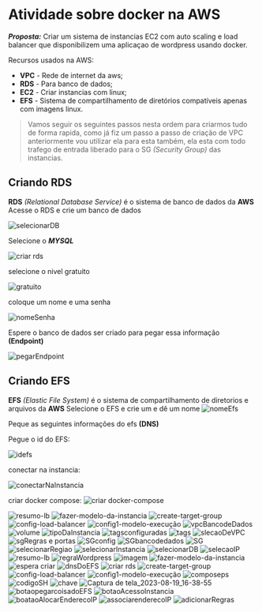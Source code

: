 # Atividade sobre docker na AWS

***Proposta:***
 Criar um sistema de instancias EC2 com auto scaling e load balancer que disponibilizem uma aplicaçao de wordpress usando docker.

Recursos usados na AWS:
- **VPC** - Rede de internet da aws;
- **RDS** - Para banco de dados;
- **EC2** - Criar instancias com linux;
- **EFS** - Sistema de compartilhamento de diretórios compatíveis apenas com imagens linux.

> Vamos seguir os seguintes passos nesta ordem para criarmos tudo de forma rapida, como já fiz um passo a passo de criação de VPC anteriormente vou utilizar ela para esta também, ela esta com todo trafego de entrada liberado para o SG *(Security Group)* das instancias. 

## Criando RDS
**RDS** *(Relational Database Service)* é o sistema de banco de dados da **AWS**
Acesse o RDS e crie um banco de dados

![selecionarDB](https://github.com/diocleciano/eclinux/assets/52802623/ea6c34b2-d2b7-4240-989e-47039610728b)

Selecione o ***MYSQL***

![criar rds](https://github.com/diocleciano/eclinux/assets/52802623/3c67a296-bd47-469d-8d88-eba11c388e85)

selecione o nivel gratuito

![gratuito](https://github.com/diocleciano/eclinux/assets/52802623/f3f953a4-16ad-4080-a686-d0eb4e803804)

coloque um nome e uma senha

![nomeSenha](https://github.com/diocleciano/eclinux/assets/52802623/526914f2-2376-43dd-aa88-14d73c43a0a4)

Espere o banco de dados ser criado para pegar essa informação **(Endpoint)**

![pegarEndpoint](https://github.com/diocleciano/eclinux/assets/52802623/ca48a504-adee-4bff-92e5-d11b61824e0b)


## Criando EFS
**EFS** *(Elastic File System)* é o sistema de compartilhamento de diretorios e arquivos da **AWS**
Selecione o EFS e crie um e dê um nome
![nomeEfs](https://github.com/diocleciano/eclinux/assets/52802623/dd4d3076-610d-432d-93cd-0c3dc83faf41)

Peque as seguintes informações do efs **(DNS)**



Pegue o id do EFS:

![idefs](https://github.com/diocleciano/eclinux/assets/52802623/6ba0577b-0430-4506-8009-1ad1aa3dc754)


conectar na instancia:

![conectarNaInstancia](https://github.com/diocleciano/eclinux/assets/52802623/91a9fae3-3f96-44fc-a94f-5e2d3eedf3ee)


criar docker compose:
![criar docker-compose](https://github.com/diocleciano/eclinux/assets/52802623/50a804b4-7284-43aa-bf03-5810f7cbe2fd)



![resumo-lb](https://github.com/diocleciano/eclinux/assets/52802623/b12a784a-0a13-4de3-941d-5114ffb9472c)
![fazer-modelo-da-instancia](https://github.com/diocleciano/eclinux/assets/52802623/06faa753-2bb9-43c7-bd48-ee50bead033a)
![create-target-group](https://github.com/diocleciano/eclinux/assets/52802623/0fad5568-68e0-4ceb-a098-535c02b3c0c0)
![config-load-balancer](https://github.com/diocleciano/eclinux/assets/52802623/fd49494f-fa73-4f2e-8d34-fa95eee27782)
![config1-modelo-execução](https://github.com/diocleciano/eclinux/assets/52802623/7f74446d-cbea-4bb9-becc-4055a4aec25f)
![vpcBancodeDados](https://github.com/diocleciano/eclinux/assets/52802623/8717a31a-8478-4e4c-a531-2a17bc2c93b6)
![volume](https://github.com/diocleciano/eclinux/assets/52802623/b04a4120-d798-46e3-b9f4-05ae695a654f)
![tipoDaInstancia](https://github.com/diocleciano/eclinux/assets/52802623/ef2425cf-a3df-4ebc-806e-ffecf6f474ce)
![tagsconfiguradas](https://github.com/diocleciano/eclinux/assets/52802623/3ba9c2ca-d85c-469f-a793-7bd0129f9e1a)
![tags](https://github.com/diocleciano/eclinux/assets/52802623/d66888e7-f507-4816-9d7c-b10f87396217)
![slecaoDeVPC](https://github.com/diocleciano/eclinux/assets/52802623/e5df7af0-4e66-4f6b-b0f7-61389370cf4c)
![sgRegras e portas](https://github.com/diocleciano/eclinux/assets/52802623/6a2b9952-3c9c-4198-8887-53ef5c191f67)
![SGconfig](https://github.com/diocleciano/eclinux/assets/52802623/bdad57b6-6bb6-4f5f-b4b3-a343877c5d35)
![SGbancodedados](https://github.com/diocleciano/eclinux/assets/52802623/2316969b-b9e4-489e-bdac-07fde88d65d8)
![SG](https://github.com/diocleciano/eclinux/assets/52802623/c35e297e-1cb5-457c-8471-6b0a03fab070)
![selecionarRegiao](https://github.com/diocleciano/eclinux/assets/52802623/23c47bee-355d-438d-8b7d-8c5ca4b26441)
![selecionarInstancia](https://github.com/diocleciano/eclinux/assets/52802623/7cd11f47-0119-473c-839e-23061c2cd03a)
![selecionarDB](https://github.com/diocleciano/eclinux/assets/52802623/af60cc78-ba27-450c-9252-9733665a6633)
![selecaoIP](https://github.com/diocleciano/eclinux/assets/52802623/f004dbfe-2a79-4b65-97d8-d52b72aac556)
![resumo-lb](https://github.com/diocleciano/eclinux/assets/52802623/797a9f70-fc1c-49f3-bac0-7b9034efd4dd)
![regraWordpress](https://github.com/diocleciano/eclinux/assets/52802623/ce509cf1-a692-4129-ab5d-e8a62a5d4ec4)
![imagem](https://github.com/diocleciano/eclinux/assets/52802623/04501da0-5759-49f1-8efc-e7fc86dff33d)
![fazer-modelo-da-instancia](https://github.com/diocleciano/eclinux/assets/52802623/d69bc8b5-19db-4d87-b394-6158d6e608c5)
![espera criar](https://github.com/diocleciano/eclinux/assets/52802623/51b628be-6afb-404a-872b-d4c24d2bce06)
![dnsDoEFS](https://github.com/diocleciano/eclinux/assets/52802623/478f6f10-caf2-40ea-9ac2-5e9b249eb147)
![criar rds](https://github.com/diocleciano/eclinux/assets/52802623/f510e846-d4e2-40bc-aae8-18c210d4e061)
![create-target-group](https://github.com/diocleciano/eclinux/assets/52802623/ff1c3bed-b311-4098-b294-22baf933c72f)
![config-load-balancer](https://github.com/diocleciano/eclinux/assets/52802623/8e1e99ea-949d-4aad-8c11-8cd27ee19963)
![config1-modelo-execução](https://github.com/diocleciano/eclinux/assets/52802623/6f8d33be-af69-4656-a682-82ae57a30af3)
![composeps](https://github.com/diocleciano/eclinux/assets/52802623/00656807-df64-43b2-9add-64276315ffe1)
![codigoSH](https://github.com/diocleciano/eclinux/assets/52802623/17507b1d-7db5-40eb-a268-c2edd00d804d)
![chave](https://github.com/diocleciano/eclinux/assets/52802623/2f26cdd8-cf8c-48f6-a412-0fb5600e12e0)
![Captura de tela_2023-08-19_16-38-55](https://github.com/diocleciano/eclinux/assets/52802623/3047a067-2944-4b1e-9c8b-e94c6c620dd6)
![botaopegarcoisadoEFS](https://github.com/diocleciano/eclinux/assets/52802623/80c5ab85-1a8e-46c8-b9e0-f9d870b431ff)
![botaoAcessoInstancia](https://github.com/diocleciano/eclinux/assets/52802623/809d935b-d127-4bc0-b580-af5b4ce64af8)
![boataoAlocarEnderecoIP](https://github.com/diocleciano/eclinux/assets/52802623/76a37ea6-715a-4446-8a03-3f3ced992dbc)
![associarenderecoIP](https://github.com/diocleciano/eclinux/assets/52802623/1b9be837-548d-4b7f-84c5-656d9c06e070)
![adicionarRegras](https://github.com/diocleciano/eclinux/assets/52802623/3465d871-04b3-4568-9ec2-2924b0035e7c)
